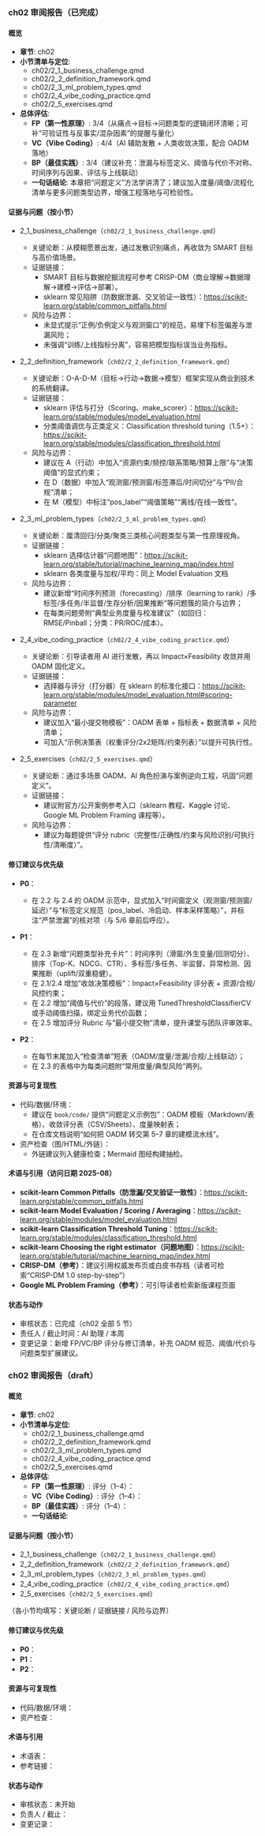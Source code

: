 ### ch02 审阅报告（已完成）

#### 概览
- **章节**: ch02
- **小节清单与定位**:
  - ch02/2_1_business_challenge.qmd
  - ch02/2_2_definition_framework.qmd
  - ch02/2_3_ml_problem_types.qmd
  - ch02/2_4_vibe_coding_practice.qmd
  - ch02/2_5_exercises.qmd
- **总体评估**:
  - **FP（第一性原理）**: 3/4（从痛点→目标→问题类型的逻辑闭环清晰；可补“可验证性与反事实/混杂因素”的提醒与量化）
  - **VC（Vibe Coding）**: 4/4（AI 辅助发散 + 人类收敛决策，配合 OADM 落地）
  - **BP（最佳实践）**: 3/4（建议补充：泄漏与标签定义、阈值与代价不对称、时间序列与因果、评估与上线联动）
  - **一句话结论**: 本章把“问题定义”方法学讲清了；建议加入度量/阈值/流程化清单与更多问题类型边界，增强工程落地与可检验性。

#### 证据与问题（按小节）
- 2_1_business_challenge（`ch02/2_1_business_challenge.qmd`）
  - 关键论断：从模糊愿景出发，通过发散识别痛点，再收敛为 SMART 目标与高价值场景。
  - 证据链接：
    - SMART 目标与数据挖掘流程可参考 CRISP-DM（商业理解→数据理解→建模→评估→部署）。
    - sklearn 常见陷阱（防数据泄漏、交叉验证一致性）：https://scikit-learn.org/stable/common_pitfalls.html
  - 风险与边界：
    - 未显式提示“正例/负例定义与观测窗口”的规范，易埋下标签偏差与泄漏风险；
    - 未强调“训练/上线指标分离”，容易把模型指标误当业务指标。

- 2_2_definition_framework（`ch02/2_2_definition_framework.qmd`）
  - 关键论断：O-A-D-M（目标→行动→数据→模型）框架实现从商业到技术的系统翻译。
  - 证据链接：
    - sklearn 评估与打分（Scoring、make_scorer）：https://scikit-learn.org/stable/modules/model_evaluation.html
    - 分类阈值调优与正类定义：Classification threshold tuning（1.5+）：https://scikit-learn.org/stable/modules/classification_threshold.html
  - 风险与边界：
    - 建议在 A（行动）中加入“资源约束/频控/联系策略/预算上限”与“决策阈值”的显式约束；
    - 在 D（数据）中加入“观测窗/预测窗/标签滞后/时间切分”与“PII/合规”清单；
    - 在 M（模型）中标注“pos_label”“阈值策略”“离线/在线一致性”。

- 2_3_ml_problem_types（`ch02/2_3_ml_problem_types.qmd`）
  - 关键论断：厘清回归/分类/聚类三类核心问题类型与第一性原理视角。
  - 证据链接：
    - sklearn 选择估计器“问题地图”：https://scikit-learn.org/stable/tutorial/machine_learning_map/index.html
    - sklearn 各类度量与加权/平均：同上 Model Evaluation 文档
  - 风险与边界：
    - 建议新增“时间序列预测（forecasting）/排序（learning to rank）/多标签/多任务/半监督/生存分析/因果推断”等问题簇的简介与边界；
    - 在每类问题旁附“典型业务度量与校准建议”（如回归：RMSE/Pinball；分类：PR/ROC/成本）。

- 2_4_vibe_coding_practice（`ch02/2_4_vibe_coding_practice.qmd`）
  - 关键论断：引导读者用 AI 进行发散，再以 Impact×Feasibility 收敛并用 OADM 固化定义。
  - 证据链接：
    - 选择器与评分（打分器）在 sklearn 的标准化接口：https://scikit-learn.org/stable/modules/model_evaluation.html#scoring-parameter
  - 风险与边界：
    - 建议加入“最小提交物模板”：OADM 表单 + 指标表 + 数据清单 + 风险清单；
    - 可加入“示例决策表（权重评分/2x2矩阵/约束列表）”以提升可执行性。

- 2_5_exercises（`ch02/2_5_exercises.qmd`）
  - 关键论断：通过多场景 OADM、AI 角色扮演与案例逆向工程，巩固“问题定义”。
  - 证据链接：
    - 建议附官方/公开案例参考入口（sklearn 教程、Kaggle 讨论、Google ML Problem Framing 课程等）。
  - 风险与边界：
    - 建议为每题提供“评分 rubric（完整性/正确性/约束与风险识别/可执行性/清晰度）”。

#### 修订建议与优先级
- **P0**：
  - 在 2.2 与 2.4 的 OADM 示范中，显式加入“时间窗定义（观测窗/预测窗/延迟）”与“标签定义规范（pos_label、冷启动、样本采样策略）”，并标注“严禁泄漏”的核对项（与 5/6 章前后呼应）。

- **P1**：
  - 在 2.3 新增“问题类型补充卡片”：时间序列（滑窗/外生变量/回测切分）、排序（Top-K、NDCG、CTR）、多标签/多任务、半监督、异常检测、因果推断（uplift/双重稳健）。
  - 在 2.1/2.4 增加“收敛决策模板”：Impact×Feasibility 评分表 + 资源/合规/风控约束；
  - 在 2.2 增加“阈值与代价”的段落，建议用 TunedThresholdClassifierCV 或手动阈值扫描，绑定业务代价函数；
  - 在 2.5 增加评分 Rubric 与“最小提交物”清单，提升课堂与团队评审效率。

- **P2**：
  - 在每节末尾加入“检查清单”短表（OADM/度量/泄漏/合规/上线联动）；
  - 在 2.3 的表格中为每类问题附“常用度量/典型风险”两列。

#### 资源与可复现性
- 代码/数据/环境：
  - 建议在 `book/code/` 提供“问题定义示例包”：OADM 模板（Markdown/表格）、收敛评分表（CSV/Sheets）、度量映射表；
  - 在仓库文档说明“如何把 OADM 转交第 5–7 章的建模流水线”。
- 资产检查（图/HTML/外链）：
  - 外链建议列入健康检查；Mermaid 图经构建抽检。

#### 术语与引用（访问日期 2025-08）
- **scikit-learn Common Pitfalls（防泄漏/交叉验证一致性）**：https://scikit-learn.org/stable/common_pitfalls.html
- **scikit-learn Model Evaluation / Scoring / Averaging**：https://scikit-learn.org/stable/modules/model_evaluation.html
- **scikit-learn Classification Threshold Tuning**：https://scikit-learn.org/stable/modules/classification_threshold.html
- **scikit-learn Choosing the right estimator（问题地图）**：https://scikit-learn.org/stable/tutorial/machine_learning_map/index.html
- **CRISP-DM（参考）**：建议引用权威发布页或白皮书存档（读者可检索“CRISP-DM 1.0 step-by-step”）
- **Google ML Problem Framing（参考）**：可引导读者检索新版课程页面

#### 状态与动作
- 审核状态：已完成（ch02 全部 5 节）
- 责任人 / 截止时间：AI 助理 / 本周
- 变更记录：新增 FP/VC/BP 评分与修订清单，补充 OADM 规范、阈值/代价与问题类型扩展建议。

### ch02 审阅报告（draft）

#### 概览
- **章节**: ch02
- **小节清单与定位**:
  - ch02/2_1_business_challenge.qmd
  - ch02/2_2_definition_framework.qmd
  - ch02/2_3_ml_problem_types.qmd
  - ch02/2_4_vibe_coding_practice.qmd
  - ch02/2_5_exercises.qmd
- **总体评估**:
  - **FP（第一性原理）**: 评分（1–4）：
  - **VC（Vibe Coding）**: 评分（1–4）：
  - **BP（最佳实践）**: 评分（1–4）：
  - **一句话结论**: 

#### 证据与问题（按小节）
- 2_1_business_challenge（`ch02/2_1_business_challenge.qmd`）
- 2_2_definition_framework（`ch02/2_2_definition_framework.qmd`）
- 2_3_ml_problem_types（`ch02/2_3_ml_problem_types.qmd`）
- 2_4_vibe_coding_practice（`ch02/2_4_vibe_coding_practice.qmd`）
- 2_5_exercises（`ch02/2_5_exercises.qmd`）

（各小节均填写：关键论断 / 证据链接 / 风险与边界）

#### 修订建议与优先级
- **P0**：
- **P1**：
- **P2**：

#### 资源与可复现性
- 代码/数据/环境：
- 资产检查：

#### 术语与引用
- 术语表：
- 参考链接：

#### 状态与动作
- 审核状态：未开始
- 负责人 / 截止：
- 变更记录：


